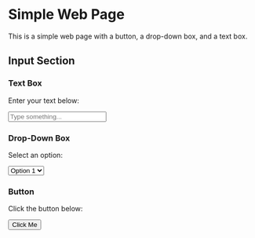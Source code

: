 # Simple Web Page

This is a simple web page with a button, a drop-down box, and a text box.

## Input Section

### Text Box
Enter your text below:

<input type="text" placeholder="Type something..." style="width: 200px;">

### Drop-Down Box
Select an option:

<select>
  <option value="option1">Option 1</option>
  <option value="option2">Option 2</option>
  <option value="option3">Option 3</option>
</select>

### Button
Click the button below:

<button type="button" onclick="alert('Button clicked!')">Click Me</button>
